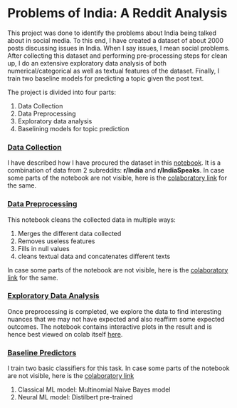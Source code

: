 # Problems of India: A Reddit Analysis

This project was done to identify the problems about India being talked about in social media. To this end, I have created a dataset of about 2000 posts discussing issues in India. When I say issues, I mean social problems. After collecting this dataset and performing pre-processing steps for clean up, I do an extensive exploratory data analysis of both numerical/categorical as well as textual features of the dataset. Finally, I train two baseline models for predicting a topic given the post text.

The project is divided into four parts:
1. Data Collection
2. Data Preprocessing
3. Exploratory data analysis
4. Baselining models for topic prediction

### [Data Collection](https://github.com/saum7800/india_problem_eda/blob/main/1_Data_Extract.ipynb)

I have described how I have procured the dataset in this [notebook](https://github.com/saum7800/india_problem_eda/blob/main/1_Data_Extract.ipynb). It is a combination of data from 2 subreddits: **r/India** and **r/IndiaSpeaks**. In case some parts of the notebook are not visible, here is the [colaboratory link](https://colab.research.google.com/drive/1_nYA17P86WAjZtdgplulTczMT60lHZAu?usp=sharing) for the same.

### [Data Preprocessing](https://github.com/saum7800/india_problem_eda/blob/main/2_Data_Preprocessing.ipynb)

This notebook cleans the collected data in multiple ways:
1. Merges the different data collected
2. Removes useless features
3. Fills in null values
4. cleans textual data and concatenates different texts

In case some parts of the notebook are not visible, here is the [colaboratory link](https://colab.research.google.com/drive/1-L6jf6FYZJXQnNCPHMFJFbui77xBlqtM?usp=sharing) for the same.

### [Exploratory Data Analysis](https://github.com/saum7800/india_problem_eda/blob/main/3_Exploratory_Data_Analysis.ipynb)

Once preprocessing is completed, we explore the data to find interesting nuances that we may not have expected and also reaffirm some expected outcomes. The notebook contains interactive plots in the result and is hence best viewed on colab itself [here](https://colab.research.google.com/drive/1RWcCZNKteIudU1dd0S6sYT7hFnn1QrMj?usp=sharing).

### [Baseline Predictors](https://github.com/saum7800/india_problem_eda/blob/main/4_Predictor_Model.ipynb)

I train two basic classifiers for this task. In case some parts of the notebook are not visible, here is the [colaboratory link](https://colab.research.google.com/drive/13Sz7X_0BNwhOZ97oo-bNZ--9bvVFGJ_k?usp=sharing)

1. Classical ML model: Multinomial Naive Bayes model
2. Neural ML model: Distilbert pre-trained

